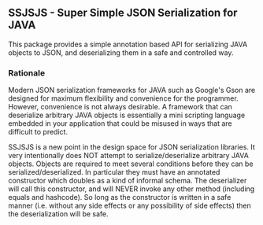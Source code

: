 ## SSJSJS - Super Simple JSON Serialization for JAVA

This package provides a simple annotation based API for serializing JAVA objects to JSON, and deserializing them in a safe and controlled way.

### Rationale

Modern JSON serialization frameworks for JAVA such as Google's Gson are designed for maximum flexibility and convenience for the programmer.  However, convenience is not always desirable.  A framework that can deserialize arbitrary JAVA objects is essentially a mini scripting language embedded in your application that could be misused in ways that are difficult to predict.

SSJSJS is a new point in the design space for JSON serialization libraries.  It very intentionally does NOT attempt to serialize/deserialize arbitrary JAVA objects.  Objects are required to meet several conditions before they can be serialized/deserialized.  In particular they must have an annotated constructor which doubles as a kind of informal schema.  The deserializer will call this constructor, and will NEVER invoke any other method (including equals and hashcode).  So long as the constructor is written in a safe manner (i.e. without any side effects or any possibility of side effects) then the deserialization will be safe.

